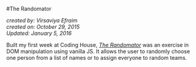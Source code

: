 #The Randomator  

*created by: Virsaviya Efraim*  
*created on: October 29, 2015*  
*Updated: January 5, 2016*

Built my first week at Coding House, *[The Randomator](http://virsaviya.github.io/theRandomator/)* was an exercise in DOM manipulation using vanilla JS.  It allows the user to randomly choose one person from a list of names or to assign everyone to random teams.